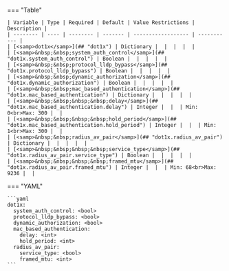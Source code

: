 <!--
  ~ Copyright (c) 2023 Arista Networks, Inc.
  ~ Use of this source code is governed by the Apache License 2.0
  ~ that can be found in the LICENSE file.
  -->
=== "Table"

    | Variable | Type | Required | Default | Value Restrictions | Description |
    | -------- | ---- | -------- | ------- | ------------------ | ----------- |
    | [<samp>dot1x</samp>](## "dot1x") | Dictionary |  |  |  |  |
    | [<samp>&nbsp;&nbsp;system_auth_control</samp>](## "dot1x.system_auth_control") | Boolean |  |  |  |  |
    | [<samp>&nbsp;&nbsp;protocol_lldp_bypass</samp>](## "dot1x.protocol_lldp_bypass") | Boolean |  |  |  |  |
    | [<samp>&nbsp;&nbsp;dynamic_authorization</samp>](## "dot1x.dynamic_authorization") | Boolean |  |  |  |  |
    | [<samp>&nbsp;&nbsp;mac_based_authentication</samp>](## "dot1x.mac_based_authentication") | Dictionary |  |  |  |  |
    | [<samp>&nbsp;&nbsp;&nbsp;&nbsp;delay</samp>](## "dot1x.mac_based_authentication.delay") | Integer |  |  | Min: 0<br>Max: 300 |  |
    | [<samp>&nbsp;&nbsp;&nbsp;&nbsp;hold_period</samp>](## "dot1x.mac_based_authentication.hold_period") | Integer |  |  | Min: 1<br>Max: 300 |  |
    | [<samp>&nbsp;&nbsp;radius_av_pair</samp>](## "dot1x.radius_av_pair") | Dictionary |  |  |  |  |
    | [<samp>&nbsp;&nbsp;&nbsp;&nbsp;service_type</samp>](## "dot1x.radius_av_pair.service_type") | Boolean |  |  |  |  |
    | [<samp>&nbsp;&nbsp;&nbsp;&nbsp;framed_mtu</samp>](## "dot1x.radius_av_pair.framed_mtu") | Integer |  |  | Min: 68<br>Max: 9236 |  |

=== "YAML"

    ```yaml
    dot1x:
      system_auth_control: <bool>
      protocol_lldp_bypass: <bool>
      dynamic_authorization: <bool>
      mac_based_authentication:
        delay: <int>
        hold_period: <int>
      radius_av_pair:
        service_type: <bool>
        framed_mtu: <int>
    ```
